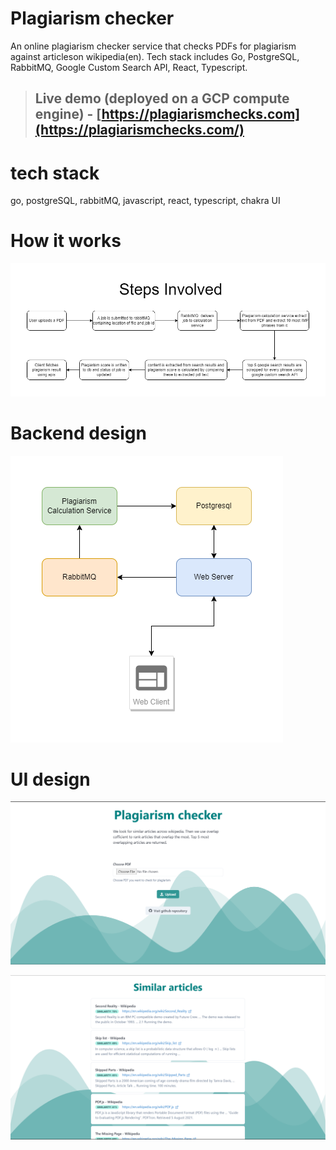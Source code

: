 # Plagiarism checker

An online plagiarism checker service that checks PDFs for plagiarism against articleson wikipedia(en). Tech stack includes Go, PostgreSQL, RabbitMQ, Google Custom Search API, React, Typescript.

> ## Live demo (deployed on a GCP compute engine) - [https://plagiarismchecks.com](https://plagiarismchecks.com/)

# tech stack
go, postgreSQL, rabbitMQ, javascript, react, typescript, chakra UI

# How it works

![process](./assets/process.png)

# Backend design

![infra](./assets/infra.png)

# UI design

![s1](./assets/desktop%20home.png)

![s2](./assets/desktop%20jobs.png)
